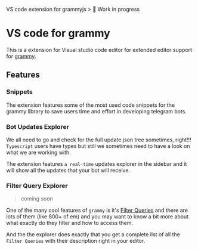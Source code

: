 VS code extension for grammyjs > 🚧 Work in progress

# VS code for grammy


This is a extension for Visual studio code editor for extended editor support for [grammy](https://grammy.dev/).

## Features

### Snippets

The extension features some of the most used code snippets for the grammy library to save users time and effort in developing telegram bots.


### Bot Updates Explorer

We all need to go and check for the full update json tree sometimes, right!!! `Typescript` users have types but still we sometimes need to have a look on what we are working with.

The extension features `a real-time` updates explorer in the sidebar and it will show all the updates that your bot will receive.


### Filter Query Explorer

> coming soon

One of the many cool features of `grammy` is it's [Filter Queries](https://grammy.dev/guide/filter-queries.html) and there are lots of them (like 800+ of em) and you may want to know a bit more about what exactly do they filter and how to access them.

And the the explorer does exactly that you get a complete list of all the `Filter Queries` with their description right in your editor.

